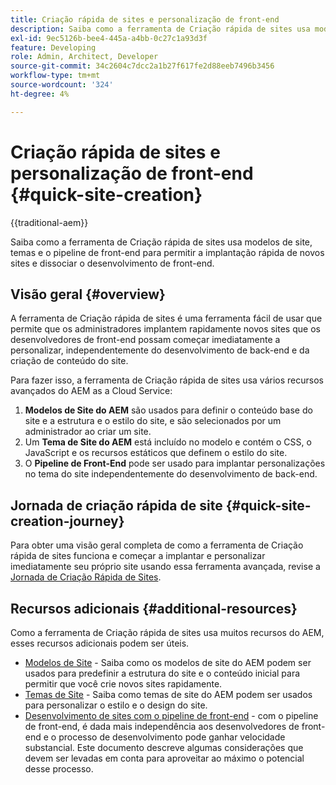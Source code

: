 ```yaml
---
title: Criação rápida de sites e personalização de front-end
description: Saiba como a ferramenta de Criação rápida de sites usa modelos de site, temas e o pipeline de front-end para permitir a implantação rápida de novos sites e dissociar o desenvolvimento de front-end.
exl-id: 9ec5126b-bee4-445a-a4bb-0c27c1a93d3f
feature: Developing
role: Admin, Architect, Developer
source-git-commit: 34c2604c7dcc2a1b27f617fe2d88eeb7496b3456
workflow-type: tm+mt
source-wordcount: '324'
ht-degree: 4%

---
```


# Criação rápida de sites e personalização de front-end {#quick-site-creation}

{{traditional-aem}}

Saiba como a ferramenta de Criação rápida de sites usa modelos de site, temas e o pipeline de front-end para permitir a implantação rápida de novos sites e dissociar o desenvolvimento de front-end.

## Visão geral {#overview}

A ferramenta de Criação rápida de sites é uma ferramenta fácil de usar que permite que os administradores implantem rapidamente novos sites que os desenvolvedores de front-end possam começar imediatamente a personalizar, independentemente do desenvolvimento de back-end e da criação de conteúdo do site.

Para fazer isso, a ferramenta de Criação rápida de sites usa vários recursos avançados do AEM as a Cloud Service:

1. **Modelos de Site do AEM** são usados para definir o conteúdo base do site e a estrutura e o estilo do site, e são selecionados por um administrador ao criar um site.
1. Um **Tema de Site do AEM** está incluído no modelo e contém o CSS, o JavaScript e os recursos estáticos que definem o estilo do site.
1. O **Pipeline de Front-End** pode ser usado para implantar personalizações no tema do site independentemente do desenvolvimento de back-end.

## Jornada de criação rápida de site {#quick-site-creation-journey}

Para obter uma visão geral completa de como a ferramenta de Criação rápida de sites funciona e começar a implantar e personalizar imediatamente seu próprio site usando essa ferramenta avançada, revise a [Jornada de Criação Rápida de Sites](/help/journey-sites/quick-site/overview.md).

## Recursos adicionais {#additional-resources}

Como a ferramenta de Criação rápida de sites usa muitos recursos do AEM, esses recursos adicionais podem ser úteis.

* [Modelos de Site](/help/sites-cloud/administering/site-creation/site-templates.md) - Saiba como os modelos de site do AEM podem ser usados para predefinir a estrutura do site e o conteúdo inicial para permitir que você crie novos sites rapidamente.
* [Temas de Site](/help/sites-cloud/administering/site-creation/site-themes.md) - Saiba como temas de site do AEM podem ser usados para personalizar o estilo e o design do site.
* [Desenvolvimento de sites com o pipeline de front-end](/help/implementing/developing/introduction/developing-with-front-end-pipelines.md) - com o pipeline de front-end, é dada mais independência aos desenvolvedores de front-end e o processo de desenvolvimento pode ganhar velocidade substancial. Este documento descreve algumas considerações que devem ser levadas em conta para aproveitar ao máximo o potencial desse processo.
